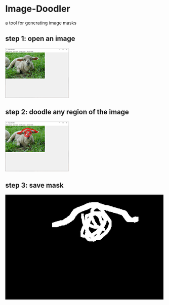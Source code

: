 # Image-Doodler
a tool for generating image masks
## step 1: open an image
![Image Text](open.PNG)
## step 2: doodle any region of the image
![Image Text](paint.PNG)
## step 3: save mask
![Image Text](mask.png)
